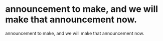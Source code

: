 # announcement to make, and we will make that announcement now.

announcement to make, and we will make that announcement now.